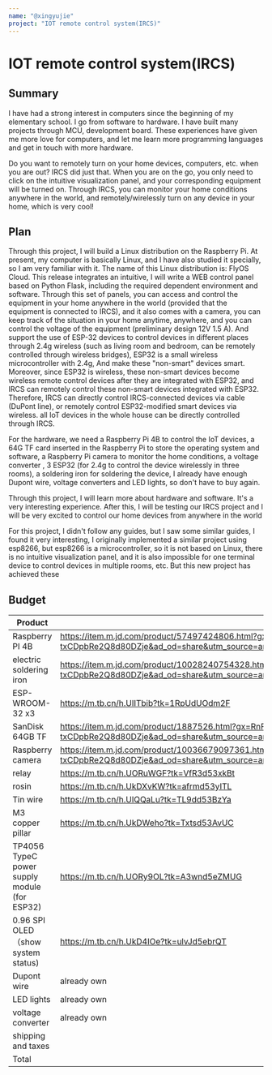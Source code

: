 ```yaml
---
name: "@xingyujie"
project: "IOT remote control system(IRCS)"
---
```


# IOT remote control system(IRCS)

## Summary
I have had a strong interest in computers since the beginning of my elementary school. I go from software to hardware. I have built many projects through MCU, development board. These experiences have given me more love for computers, and let me learn more programming languages and get in touch with more hardware.  

Do you want to remotely turn on your home devices, computers, etc. when you are out? IRCS did just that. When you are on the go, you only need to click on the intuitive visualization panel, and your corresponding equipment will be turned on.  Through IRCS, you can monitor your home conditions anywhere in the world, and remotely/wirelessly turn on any device in your home, which is very cool!



## Plan

Through this project, I will build a Linux distribution on the Raspberry Pi. At present, my computer is basically Linux, and I have also studied it specially, so I am very familiar with it. The name of this Linux distribution is: FlyOS Cloud. This release integrates an intuitive, I will write a WEB control panel based on Python Flask, including the required dependent environment and software. Through this set of panels, you can access and control the equipment in your home anywhere in the world (provided that the equipment is connected to IRCS), and it also comes with a camera, you can keep track of the situation in your home anytime, anywhere, and you can control the voltage of the equipment (preliminary design 12V 1.5 A). And support the use of ESP-32 devices to control devices in different places through 2.4g wireless (such as living room and bedroom, can be remotely controlled through wireless bridges), ESP32 is a small wireless microcontroller with 2.4g, And make these "non-smart" devices smart. Moreover, since ESP32 is wireless, these non-smart devices become wireless remote control devices after they are integrated with ESP32, and IRCS can remotely control these non-smart devices integrated with ESP32. Therefore, IRCS can directly control IRCS-connected devices via cable (DuPont line), or remotely control ESP32-modified smart devices via wireless. all IoT devices in the whole house can be directly controlled through IRCS.

For the hardware, we need a Raspberry Pi 4B to control the IoT devices, a 64G TF card inserted in the Raspberry Pi to store the operating system and software, a Raspberry Pi camera to monitor the home conditions, a voltage converter , 3 ESP32 (for 2.4g to control the device wirelessly in three rooms), a soldering iron for soldering the device, I already have enough Dupont wire, voltage converters and LED lights, so don't have to buy again.

Through this project, I will learn more about hardware and software. It's a very interesting experience. After this, I will be testing our IRCS project and I will be very excited to control our home devices from anywhere in the world

For this project, I didn't follow any guides, but I saw some similar guides, I found it very interesting, I originally implemented a similar project using esp8266, but esp8266 is a microcontroller, so it is not based on Linux, there is no intuitive visualization panel, and it is also impossible for one terminal device to control devices in multiple rooms, etc. But this new project has achieved these
## Budget


| Product         | Supplier/Link                         | Cost   |
| --------------- | ------------------------------------- | ------ |
| Raspberry PI 4B | https://item.m.jd.com/product/57497424806.html?gx=RnFkkTZcamffmtRP--txCDpbRe2Q8d80DZje&ad_od=share&utm_source=androidapp&utm_medium=appshare&utm_campaign=t_335139774&utm_term=CopyURL | $198.41  |
| electric soldering iron | https://item.m.jd.com/product/10028240754328.html?gx=RnFkkTZcamffmtRP--txCDpbRe2Q8d80DZje&ad_od=share&utm_source=androidapp&utm_medium=appshare&utm_campaign=t_335139774&utm_term=CopyURL  | $35.53 |
| ESP-WROOM-32 x3 | https://m.tb.cn/h.UlITbib?tk=1RpUdUOdm2F | $10.28 |
| SanDisk 64GB TF | https://item.m.jd.com/product/1887526.html?gx=RnFkkTZcamffmtRP--txCDpbRe2Q8d80DZje&ad_od=share&utm_source=androidapp&utm_medium=appshare&utm_campaign=t_335139774&utm_term=CopyURL | $5.12 |
| Raspberry camera | https://item.m.jd.com/product/10036679097361.html?gx=RnFkkTZcamffmtRP--txCDpbRe2Q8d80DZje&ad_od=share&utm_source=androidapp&utm_medium=appshare&utm_campaign=t_335139774&utm_term=CopyURL | $26.85 |
| relay | https://m.tb.cn/h.UORuWGF?tk=VfR3d53xkBt | $5.31 |
| rosin | https://m.tb.cn/h.UkDXvKW?tk=afrmd53yITL | $1.14 |
| Tin wire | https://m.tb.cn/h.UlQQaLu?tk=TL9dd53BzYa | $3.42 |
| M3 copper pillar | https://m.tb.cn/h.UkDWeho?tk=Txtsd53AvUC | $2.3 |
| TP4056 TypeC power supply module (for ESP32) | https://m.tb.cn/h.UORy9OL?tk=A3wnd5eZMUG | $0.58 |
| 0.96 SPI OLED（show system status) | https://m.tb.cn/h.UkD4IOe?tk=ulvJd5ebrQT | $3.07 |
| Dupont wire     | already own 
| LED lights      | already own
| voltage converter | already own
| shipping and taxes|                                     | $4.50 |
| Total           |                                       | $296.51 |
